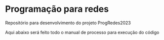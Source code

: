 # Programação para redes
Repositório para desenvolvimento do projeto ProgRedes2023

Aqui abaixo será feito todo o manual de processo para execução do código